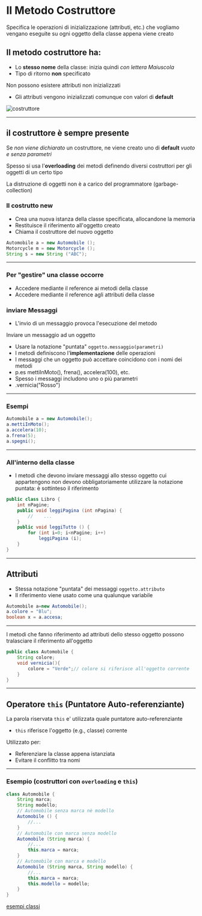 # Il Metodo Costruttore

Specifica le operazioni di inizializzazione (attributi, etc.) che vogliamo vengano eseguite su ogni oggetto della classe appena viene creato

## Il metodo **costruttore** ha:

* Lo **stesso nome** della classe: inizia quindi _con lettera Maiuscola_
* Tipo di ritorno **non** specificato

Non possono esistere attributi non inizializzati

* Gli attributi vengono inizializzati comunque con valori di **default**

![costruttore](https://raw.githubusercontent.com/maboglia/CorsoJava/master/appunti/img/model/Class-Concept.png)

---

## il costruttore è sempre presente

Se _non viene dichiarato_ un costruttore, ne viene creato uno di **default** _vuoto e senza parametri_

Spesso si usa l'**overloading** dei metodi definendo diversi costruttori per gli oggetti di un certo tipo

La distruzione di oggetti non è a carico del programmatore (garbage-collection)

### Il costrutto new

* Crea una nuova istanza della classe specificata, allocandone la memoria
* Restituisce il riferimento all'oggetto creato
* Chiama il costruttore del nuovo oggetto

```java
Automobile a = new Automobile ();
Motorcycle m = new Motorcycle ();
String s = new String ("ABC");
```

---

### Per "gestire" una classe occorre

* Accedere mediante il reference ai metodi della classe
* Accedere mediante il reference agli attributi della classe

### inviare Messaggi

* L'invio di un messaggio provoca l'esecuzione del metodo

Inviare un messaggio ad un oggetto

* Usare la notazione "puntata" `oggetto.messaggio(parametri)`
* I metodi definiscono l'**implementazione** delle operazioni
* I messaggi che un oggetto può accettare coincidono con i nomi dei metodi
* p.es mettiInMoto(), frena(), accelera(100), etc.
* Spesso i messaggi includono uno o più parametri
* .vernicia("Rosso")

---

### Esempi

```java
Automobile a = new Automobile();
a.mettiInMoto();
a.accelera(10);
a.frena(5);
a.spegni();
```

---

### All'interno della classe

* I metodi che devono inviare messaggi allo stesso oggetto cui appartengono non devono obbligatoriamente utilizzare la notazione puntata: è sottinteso il riferimento

```java
public class Libro {
    int nPagine;
    public void leggiPagina (int nPagina) {
        //    ...
    }
    public void leggiTutto () {
        for (int i=0; i<nPagine; i++)
            leggiPagina (i);
    }
}
```

---

## Attributi

* Stessa notazione "puntata" dei messaggi `oggetto.attributo`
* Il riferimento viene usato come una qualunque variabile

```java
Automobile a=new Automobile();
a.colore = "Blu";
boolean x = a.accesa;
```

---

I metodi che fanno riferimento ad attributi dello stesso oggetto possono tralasciare il riferimento all'oggetto

```java
public class Automobile {
    String colore;
    void vernicia(){
        colore = "Verde";// colore si riferisce all'oggetto corrente
    }
}
```

---

## Operatore `this` (Puntatore Auto-referenziante)

La parola riservata `this` e' utilizzata quale puntatore auto-referenziante

* `this` riferisce l'oggetto (e.g., classe) corrente

Utilizzato per:

* Referenziare la classe appena istanziata
* Evitare il conflitto tra nomi


---

### Esempio (costruttori con `overloading` e `this`)

```java
class Automobile {
    String marca;
    String modello;
    // Automobile senza marca nè modello
    Automobile () {
        //...
    }
    // Automobile con marca senza modello
    Automobile (String marca) {
        //...
        this.marca = marca;
    }
    // Automobile con marca e modello
    Automobile (String marca, String modello) {
        //...
        this.marca = marca; 
        this.modello = modello;
    }
}
```
[esempi classi](https://github.com/maboglia/CorsoJava/blob/master/esempi/05_OOP/)